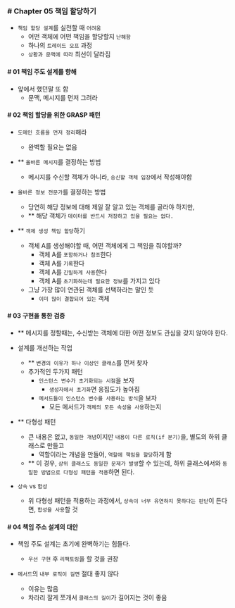 ### # Chapter 05 책임 할당하기

- `책임 할당 설계`를 실천할 때 `어려움`
  - 어떤 객체에 어떤 책임을 할당할지 `난해함`
  - 하나의 `트레이드 오프` 과정
  - `상황과 문맥에 따라` 최선이 달라짐

#### # 01 책임 주도 설계를 향해

- 앞에서 했던말 또 함
  - 문맥, 메시지를 먼저 그려라

#### # 02 책임 할당을 위한 GRASP 패턴

- `도메인 흐름을 먼저 정리`해라

  - 완벽할 필요는 없음

- \*\* `올바른 메시지`를 결정하는 방법

  - 메시지를 수신할 객체가 아니라, `송신할 객체 입장`에서 작성해야함

- `올바른 정보 전문가`를 결정하는 방법

  - 당연히 해당 정보에 대해 제일 잘 알고 있는 객체를 골라야 하지만,
  - \*\* 해당 객체가 `데이터를 반드시 저장하고 있을 필요는 없다.`

- \*\* `객체 생성 책임 할당`하기
  - 객체 A를 생성해야할 때, 어떤 객체에게 그 책임을 줘야할까?
    - 객체 A를 `포함하거나 참조`한다
    - 객체 A를 `기록`한다
    - 객체 A를 `긴밀하게 사용`한다
    - 객체 A를 `초기화하는데 필요한 정보`를 가지고 있다
  - 그냥 가장 많이 연관된 객체를 선택하라는 말인 듯
    - `이미 많이 결합되어 있는` 객체

#### # 03 구현을 통한 검증

- \*\* 메시지를 정할때는, 수신받는 객체에 대한 어떤 정보도 관심을 갖지 않아야 한다.

- 설계를 개선하는 작업

  - \*\* `변경의 이유가 하나 이상인 클래스`를 먼저 찾자
  - 추가적인 두가지 패턴
    - `인스턴스 변수가 초기화되는 시점`을 보자
      - `생성자에서 초기화`면 응집도가 높아짐
    - `메서드들이 인스턴스 변수를 사용하는 방식`을 보자
      - 모든 메서드가 `객체의 모든 속성을 사용`하는지

- \*\* 다형성 패턴

  - 큰 내용은 없고, `동일한 개념`이지만 `내용이 다른 로직(if 분기)`을, 별도의 하위 클래스로 만들고
    - 역할이라는 개념을 만들어, `역할에 책임을 할당`하게 함
  - \*\* 이 경우, `상위 클래스도 동일한 문제가 발생`할 수 있는데, 하위 클래스에서와 `동일한 방법으로 다형성 패턴을 적용`하면 된다.

- `상속` vs `합성`
  - 위 다형성 패턴을 적용하는 과정에서, `상속이 너무 유연하지 못하다는 판단`이 든다면, `합성을 사용`할 것

#### # 04 책임 주소 설계의 대안

- 책임 주도 설계는 초기에 완벽하기는 힘들다.

  - `우선 구현` 후 `리팩토링`을 할 것을 권장

- `메서드`의 `내부 로직이 길면` 절대 좋지 않다
  - 이유는 많음
  - 차라리 잘게 쪼개서 `클래스의 길이`가 길어지는 것이 좋음
